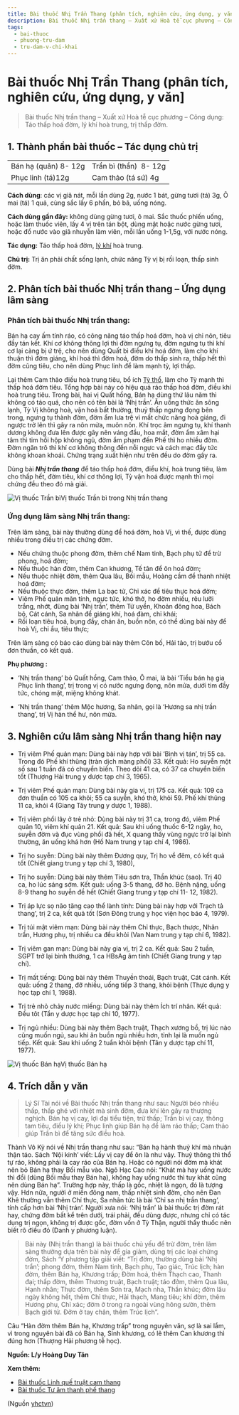 ```yaml
---
title: Bài thuốc Nhị Trần Thang (phân tích, nghiên cứu, ứng dụng, y văn]
description: Bài thuốc Nhị trần thang – Xuất xứ Hoà tễ cục phương – Công dụng- Táo thấp hoá đờm, lý khí hoà trung, trị thấp đờm.
tags:
  - bai-thuoc
  - phuong-tru-dam
  - tru-dam-v-chi-khai
---
```


# Bài thuốc Nhị Trần Thang (phân tích, nghiên cứu, ứng dụng, y văn] 

> Bài thuốc Nhị trần thang – Xuất xứ Hoà tễ cục phương – Công dụng: Táo thấp hoá đờm, lý khí hoà trung, trị thấp đờm.

## 1. Thành phần bài thuốc – Tác dụng chủ trị

|  |  |
| --- | --- |
| Bán hạ (quân) 8- 12g | Trần bì (thần)  8- 12g |
| Phục linh (tá)12g | Cam thảo (tá sứ) 4g |

**Cách dùng**: các vị giã nát, mỗi lần dùng 2g, nước 1 bát, gừng tươi (tá) 3g, Ô mai (tá) 1 quả, cùng sắc lấy 6 phần, bỏ bã, uống nóng. 

**Cách dùng gần đây:** không dùng gừng tươi, ô mai. Sắc thuốc phiến uống, hoặc làm thuốc viên, lấy 4 vị trên tán bột, dùng mật hoặc nước gừng tươi, hoặc đổ nước vào giã nhuyễn làm viên, mỗi lần uống 1-1,5g, với nước nóng.

**Tác dụng:** Táo thấp hoá đờm, [lý khí](/yhctvn/category/phuong-ly-khi/) hoà trung. 

**Chủ trị:** Trị ăn phải chất sống lạnh, chức năng Tỳ vị bị rối loạn, thấp sinh đờm.

## 2. Phân tích bài thuốc Nhị trần thang – Ứng dụng lâm sàng

### **Phân tích bài thuốc Nhị trần thang:**

Bán hạ cay ấm tính ráo, có công năng táo thấp hoá đờm, hoà vị chỉ nôn, tiêu đầy tán kết. Khí cơ không thông lợi thì đờm ngưng tụ, đờm ngưng tụ thì khí cơ lại càng bị ứ trệ, cho nên dùng Quất bì điều khí hoá đờm, làm cho khí thuận thì đờm giáng, khí hoá thì đờm hoá, đờm do thấp sinh ra, thấp hết thì đờm cũng tiêu, cho nên dùng Phục linh để làm mạnh tỳ, lợi thấp.

Lại thêm Cam thảo điều hoà trung tiêu, bổ ích [Tỳ thổ](https://suckhoedoisong.vn/bai-thuoc-tri-chung-ty-hu-169163062.htm), làm cho Tỳ mạnh thì thấp hoá đờm tiêu. Tổng hợp bài này có hiệu quả ráo thấp hoá đờm, điều khí hoà trung tiêu. Trong bài, hai vị Quất hồng, Bán hạ dùng thứ lâu năm thì không có táo quá, cho nên có tên bài là ‘Nhị trần’. Ăn uống thức ăn sông lạnh, Tỳ Vị không hoà, vận hoá bất thường, thuỷ thấp ngưng đọng bên trong, ngưng tụ thành đờm, đờm ẩm lưa trệ vì mất chức năng hoà giáng, đi ngược trở lên thì gây ra nôn mửa, muôn nôn. Khí trọc âm ngưng tụ, khí thanh dương không đưa lên được gây nên váng đầu, hoa mắt, đờm ẩm xâm hại tâm thì tim hồi hộp không ngủ, đờm ẩm phạm đến Phế thì ho nhiều đờm. Đờm ngăn trô thì khí cơ không thông đến nỗi ngực và cách mạc đầy tức không khoan khoái. Chứng trạng xuất hiện như trên đều do đờm gây ra.

Dùng bài ***Nhị trần thang*** để táo thấp hoá đờm, điều khí, hoà trung tiêu, làm cho thấp hết, đờm tiêu, khí cơ thông lợi, Tỳ vận hoá được mạnh thì mọi chứng đều theo đó mà giải.

![Vị thuốc Trần bì](/imgs/yhctvn/Vi-thuoc-Tran-bi.jpg)Vị thuốc Trần bì trong Nhị trần thang
### **Ứng dụng lâm sàng Nhị trần thang:**

Trên lâm sàng, bài này thường dùng để hoá đờm, hoà Vị, vì thế, được dùng nhiều trong điều trị các chứng đờm.

* Nếu chứng thuộc phong đờm, thêm chế Nam tinh, Bạch phụ tử để trừ phong, hoá đờm;
* Nếu thuộc hàn đờm, thêm Can khương, Tế tân để ôn hoá đờm;
* Nếu thuộc nhiệt đờm, thêm Qua lâu, Bối mẫu, Hoàng cầm để thanh nhiệt hoá đờm;
* Nếu thuộc thực đờm, thêm La bạc tử, Chỉ xác để tiêu thực hoá đờm;
* Viêm Phế quản mãn tính, ngực tức, khó thở, ho đờm nhiều, rêu lưỡi trắng, nhớt, đùng bài ‘Nhị trần’, thêm Tử uyển, Khoản đông hoa, Bách bộ, Cát cánh, Sa nhân để giáng khí, hoá đàm, chỉ khái;
* Rối loạn tiêu hoá, bụng đầy, chán ăn, buồn nôn, có thể dùng bài này để hoà Vị, chỉ ẩu, tiêu thực;

Trên lâm sàng có báo cáo dùng bài này thêm Côn bố, Hải tảo, trị bướu cổ đơn thuần, có kết quả.

**Phụ phương :** 

+ ‘Nhị trần thang’ bỏ Quất hồng, Cam thảo, Ô mai, là bài ‘Tiểu bán hạ gia Phục linh thang’, trị trong vị có nước ngưng đọng, nôn mửa, dưới tim đầy tức, chóng mặt, miệng không khát.

+ ‘Nhị trần thang’ thêm Mộc hương, Sa nhân, gọi là ‘Hương sa nhị trần thang’, trị Vị hàn thể hư, nôn mửa.

## 3. Nghiên cứu lâm sàng Nhị trần thang hiện nay

* Trị viêm Phế quản mạn: Dùng bài này hợp với bài ‘Bình vị tán’, trị 55 ca. Trong đó Phế khí thũng (tràn dịch màng phổi) 33. Kết quả: Ho suyễn một số sau 1 tuần đã có chuyển biến. Theo dõi 41 ca, có 37 ca chuyển biến tốt (Thượng Hải trung y dược tạp chí 3, 1965).
* Trị viêm Phế quản mạn: Dùng bài này gia vị, trị 175 ca. Kết quả: 109 ca đơn thuần có 105 ca khỏi; 55 ca suyễn, khó thở, khỏi 59. Phế khí thũng 11 ca, khỏi 4 (Giang Tây trung y dược 1, 1988).
* Trị viêm phổi lây ở trẻ nhỏ: Dùng bài này trị 31 ca, trong đó, viêm Phế quản 10, viêm khí quản 21. Kết quả: Sau khi uống thuốc 6-12 ngày, ho, suyễn đờm và đục vùng phổi đã hết, X quang thấy vùng ngực trở lại bình thường, ăn uống khá hơn (Hồ Nam trung y tạp chí 4, 1986).
* Trị ho suyễn: Dùng bài này thêm Đương quy, Trị ho về đêm, có kết quả tốt (Chiết giang trung y tạp chí 3, 1980),

* Trị ho suyễn: Dùng bài này thêm Tiêu sơn tra, Thần khúc (sao). Trị 40 ca, ho lúc sáng sớm. Kết quả: uống 3-5 thang, đỡ ho. Bệnh nặng, uống 8-9 thang ho suyễn đề hết (Chiết Giang trung y tạp chí 11- 12, 1982).
* Trị áp lực sọ não tăng cao thể lành tính: Dùng bài này hợp với Trạch tả thang’, trị 2 ca, kết quả tốt (Sơn Đông trung y học viện học báo 4, 1979).
* Trị túi mật viêm mạn: Dùng bài này thêm Chỉ thực, Bạch thược, Nhân trần, Hương phụ, trị nhiều ca đều khỏi (Van Nam trung y tạp chí 6, 1982).
* Trị viêm gan mạn: Dùng bài này gia vị, trị 2 ca. Kết quả: Sau 2 tuần, SGPT trở lại bình thường, 1 ca HBsAg âm tính (Chiết Giang trung y tạp chí).
* Trị mất tiếng: Dùng bài này thêm Thuyền thoái, Bạch truật, Cát cánh. Kết quả: uống 2 thang, đỡ nhiều, uống tiếp 3 thang, khỏi bệnh (Thực dụng y học tạp chí 1, 1988).
* Trị trẻ nhỏ chảy nước miếng: Dùng bài này thêm Ích trí nhân. Kết quả: Đều tôt (Tẩn y dược học tạp chí 10, 1977).
* Trị ngủ nhiều: Dùng bài này thêm Bạch truật, Thạch xương bồ, trị lúc nào cũng muốn ngủ, sau khi ăn buồn ngủ nhiều hơn, tỉnh lại là muốn ngủ tiếp. Kết quả: Sau khi uống 2 tuần khỏi bệnh (Tân y dược tạp chí 11, 1977).

![Vị thuốc Bán hạ](/imgs/yhctvn/vi-thuoc-ban-ha.jpg)Vị thuốc Bán hạ
## 4. Trích dẫn y văn

> Lý Sĩ Tài nói về Bài thuốc Nhị trần thang như sau: Người béo nhiều thấp, thấp ghé với nhiệt mà sinh đờm, đưa khí lên gây ra thượng nghịch. Bán hạ vị cay, lợi đại tiểu tiện, trừ thấp; Trần bì vị cay, thông tam tiêu, điều lý khí; Phục linh giúp Bán hạ để làm ráo thấp; Cam thảo giúp Trần bì để tăng sức điều hoà.

Thành Vô Kỷ nói về Nhị trần thang như sau: “Bán hạ hành thuỷ khí mà nhuận thận táo. Sách ‘Nội kinh’ viết: Lấy vị cay để ôn là như vậy. Thuỷ thông thì thổ tự ráo, không phải là cay ráo của Bán hạ. Hoặc có người nói đờm mà khát nên bỏ Bán hạ thay Bối mẫu vào. Ngô Hạc Cao nói: “Khát mà hay uống nước thì đổi (dùng Bối mẫu thay Bán hạ), không hay uống nước thì tuy khát cũng nên dùng Bán hạ”. Trường hợp này, thấp là gốc, nhiệt là ngọn, đó là tượng vậy. Hdn nữa, người ở miền đông nam, thấp nhiệt sinh đờm, cho nên Đan Khê thường vẫn thêm Chí thực, Sa nhân tức là bài ‘Chỉ sa nhị trần thang’, tính cấp hơn bài ‘Nhị trán’. Người xưa nói: ‘Nhị trần’ là bài thuốc trị đờm rát hay, chứng đờm bất kể trên dưới, trái phải, đều dùng được, nhưng chỉ có tác dụng trị ngọn, không trị được gốc, đờm vốn ở Tỳ Thận, người thầy thuốc nên biết rõ điều đó (Danh y phương luận).

> Bài này (Nhị trần thang) là bài thuốc chủ yếu để trừ đờm, trên lâm sàng thường dựa trên bài này để gia giảm, dùng trị các loại chứng đờm, Sách ‘Y phương tập giải viết: “Trị đờm, thường dùng bài ‘Nhị trần’; phong đờm, thêm Nam tinh, Bạch phụ, Tạo giác, Trúc lịch; hàn đờm, thêm Bán hạ, Khương trấp; Đờm hoả, thêm Thạch cao, Thanh đại; thấp đờm, thêm Thương truật, Bạch truật; táo đởm, thêm Qua lâu, Hạnh nhân; Thực đờm, thêm Sơn tra, Mạch nha, Thần khúc; đờm lâu ngày không hết, thêm Chỉ thực, Hải thạch, Mang tiêu; khí đờm, thêm Hương phụ, Chỉ xác; đờm ở trong ra ngoài vùng hông sườn, thêm Bạch giới tử. Đởm ở tay chân, thêm Trúc lịch”.

Câu “Hàn đờm thêm Bán hạ, Khương trấp” trong nguyên văn, sợ là sai lầm, vì trong nguyên bài đã có Bán hạ, Sinh khương, có lẽ thêm Can khương thì đúng hơn (Thượng Hải phương tễ học).        

**Nguồn: L/y Hoàng Duy Tân**

**Xem thêm:**

* [Bài thuốc Linh quế truật cam thang](/yhctvn/bai-thuoc-linh-que-truat-cam-thang/)
* [Bài thuốc Tư âm thanh phế thang](/yhctvn/bai-thuoc-tu-am-thanh-phe-thang/)

(Nguồn <a href="https://yhctvn.com/bai-thuoc-nhi-tran-thang/" target="_blank">yhctvn</a>)
